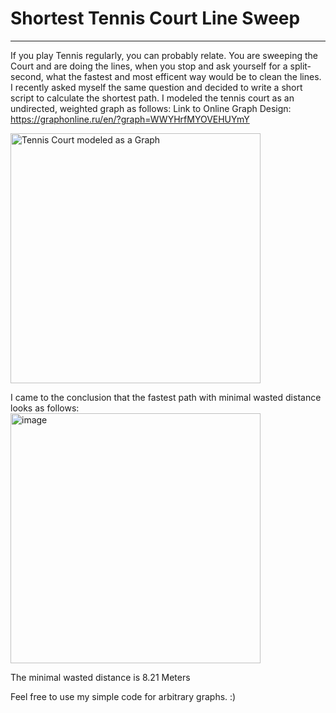 # Shortest Tennis Court Line Sweep

---
If you play Tennis regularly, you can probably relate. You are sweeping the Court and are doing the lines, when you stop and ask yourself for a split-second, what the fastest and most efficent way would be to clean the lines. I recently asked myself the same question and decided to write a short script to calculate the shortest path.
I modeled the tennis court as an undirected, weighted graph as follows:
Link to Online Graph Design: https://graphonline.ru/en/?graph=WWYHrfMYOVEHUYmY

<img width="400" alt= "Tennis Court modeled as a Graph" src="https://github.com/andrmntn/shortestTennisCourtLineSweep/assets/54849338/891faa13-17dc-4b91-a072-4924835328b5">





I came to the conclusion that the fastest path with minimal wasted distance looks as follows:
<img width="400" alt="image" src="https://github.com/andrmntn/shortestTennisCourtLineSweep/assets/54849338/feefd5c9-33ff-4c31-813f-a3986481c72c">



The minimal wasted distance is 8.21 Meters

Feel free to use my simple code for arbitrary graphs. :)
